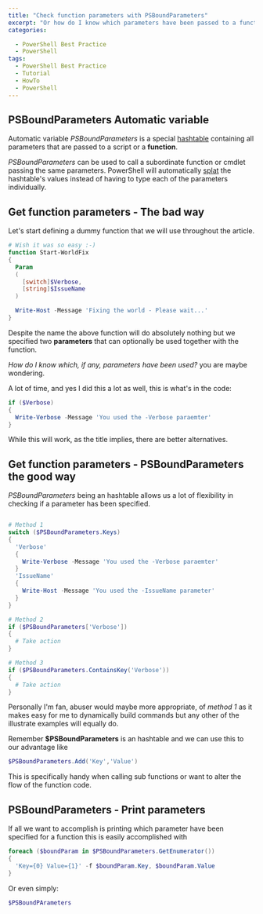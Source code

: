```yaml
---
title: "Check function parameters with PSBoundParameters"
excerpt: "Or how do I know which parameters have been passed to a function?"
categories:

  - PowerShell Best Practice
  - PowerShell
tags:
  - PowerShell Best Practice
  - Tutorial
  - HowTo
  - PowerShell
---
```


## PSBoundParameters Automatic variable

Automatic variable *PSBoundParameters* is a special [hashtable](https://pscustomobject.github.io/powershell/PowerShell-HashTables/) containing all parameters that are passed to a script or a **function**.

*PSBoundParameters* can be used to call a subordinate function or cmdlet passing the same parameters.
PowerShell will automatically [splat](https://pscustomobject.github.io/powershell%20tips/PowerShell-Command-Splatting/) the hashtable's values instead of having to type each of the parameters individually.

## Get function parameters - The bad way

Let's start defining a dummy function that we will use throughout the article.

```powershell
# Wish it was so easy :-)
function Start-WorldFix
{
  Param
  (
    [switch]$Verbose,
    [string]$IssueName
  )

  Write-Host -Message 'Fixing the world - Please wait...'
}
```

Despite the name the above function will do absolutely nothing but we specified two **parameters** that can optionally be used together with the function.

*How do I know which, if any, parameters have been used?* you are maybe wondering.

A lot of time, and yes I did this a lot as well, this is what's in the code:

```powershell
if ($Verbose)
{
  Write-Verbose -Message 'You used the -Verbose paraemter'
}
```

While this will work, as the title implies, there are better alternatives. 

## Get function parameters - PSBoundParameters the good way

*PSBoundParameters* being an hashtable allows us a lot of flexibility in checking if a parameter has been specified.

```powershell

```



```powershell
# Method 1
switch ($PSBoundParameters.Keys)
{
  'Verbose'
  {
    Write-Verbose -Message 'You used the -Verbose paraemter'
  }
  'IssueName'
  {
    Write-Host -Message 'You used the -IssueName parameter'
  }
}

# Method 2
if ($PSBoundParameters['Verbose'])
{
  # Take action
}

# Method 3
if ($PSBoundParameters.ContainsKey('Verbose'))
{
  # Take action
}
```

Personally I'm fan, abuser would maybe more appropriate, of *method 1* as it makes easy for me to dynamically build commands but any other of the illustrate examples will equally do.

Remember **$PSBoundParameters** is an hashtable and we can use this to our advantage like

```powershell
$PSBoundParameters.Add('Key','Value')
```

This is specifically handy when calling sub functions or want to alter the flow of the function code.

## PSBoundParameters - Print parameters

If all we want to accomplish is printing which parameter have been specified for a function this is easily accomplished with

```powershell
foreach ($boundParam in $PSBoundParameters.GetEnumerator())
{
  'Key={0} Value={1}' -f $boundParam.Key, $boundParam.Value
}
```

Or even simply:

```powershell
$PSBoundPArameters
```
